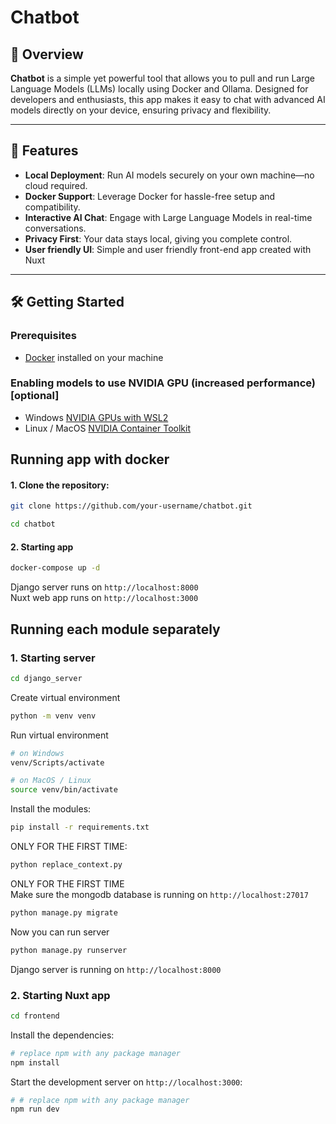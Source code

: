 # Chatbot

## 🚀 Overview
**Chatbot** is a simple yet powerful tool that allows you to pull and run Large Language Models (LLMs) locally using Docker and Ollama. Designed for developers and enthusiasts, this app makes it easy to chat with advanced AI models directly on your device, ensuring privacy and flexibility.

---

## 🌟 Features
- **Local Deployment**: Run AI models securely on your own machine—no cloud required.
- **Docker Support**: Leverage Docker for hassle-free setup and compatibility.
- **Interactive AI Chat**: Engage with Large Language Models in real-time conversations.
- **Privacy First**: Your data stays local, giving you complete control.
- **User friendly UI**: Simple and user friendly front-end app created with Nuxt

---

## 🛠️ Getting Started

### Prerequisites
- [Docker](https://www.docker.com/) installed on your machine

### Enabling models to use NVIDIA GPU (increased performance) [optional]
- Windows [NVIDIA GPUs with WSL2](https://docs.docker.com/desktop/features/gpu/)
- Linux / MacOS [NVIDIA Container Toolkit](https://docs.nvidia.com/datacenter/cloud-native/container-toolkit/latest/install-guide.html#installation)

## Running app with docker
#### 1. Clone the repository:
```bash
git clone https://github.com/your-username/chatbot.git

cd chatbot
```

#### 2. Starting app
```bash
docker-compose up -d
```

Django server runs on `http://localhost:8000` \
Nuxt web app runs on `http://localhost:3000`

## Running each module separately

### 1. Starting server
```bash
cd django_server
```

Create virtual environment
```bash
python -m venv venv
```

Run virtual environment
```bash
# on Windows
venv/Scripts/activate

# on MacOS / Linux
source venv/bin/activate
```

Install the modules:

```bash
pip install -r requirements.txt
```

ONLY FOR THE FIRST TIME:

```bash
python replace_context.py
```

ONLY FOR THE FIRST TIME \
Make sure the mongodb database is running on `http://localhost:27017`

```bash
python manage.py migrate
```

Now you can run server

```bash
python manage.py runserver
```

Django server is running on `http://localhost:8000`

### 2. Starting Nuxt app
```bash
cd frontend
```

Install the dependencies:

```bash
# replace npm with any package manager
npm install
```

Start the development server on `http://localhost:3000`:

```bash
# # replace npm with any package manager
npm run dev
```
